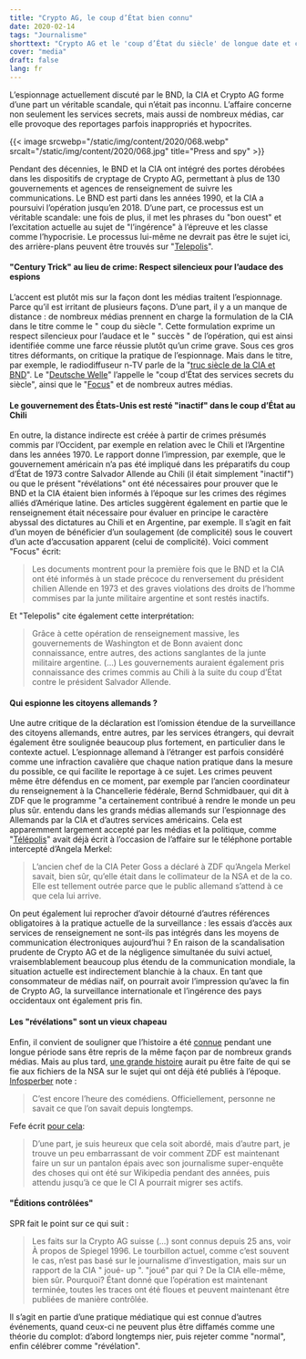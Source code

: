 ```yaml
---
title: "Crypto AG, le coup d’État bien connu"
date: 2020-02-14
tags: "Journalisme"
shorttext: "Crypto AG et le 'coup d’État du siècle' de longue date et comment les médias face à l’espionnage de masse une fois de plus."
cover: "media"
draft: false
lang: fr
---
```


L’espionnage actuellement discuté par le BND, la CIA et Crypto AG forme d’une part un véritable scandale, qui n’était pas inconnu. L’affaire concerne non seulement les services secrets, mais aussi de nombreux médias, car elle provoque des reportages parfois inappropriés et hypocrites.

{{< image srcwebp="/static/img/content/2020/068.webp" srcalt="/static/img/content/2020/068.jpg" title="Press and spy" >}}

Pendant des décennies, le BND et la CIA ont intégré des portes dérobées dans les dispositifs de cryptage de Crypto AG, permettant à plus de 130 gouvernements et agences de renseignement de suivre les communications. Le BND est parti dans les années 1990, et la CIA a poursuivi l’opération jusqu’en 2018. D’une part, ce processus est un véritable scandale: une fois de plus, il met les phrases du "bon ouest" et l’excitation actuelle au sujet de "l’ingérence" à l’épreuve et les classe comme l’hypocrisie. Le processus lui-même ne devrait pas être le sujet ici, des arrière-plans peuvent être trouvés sur "[Telepolis](https://www.heise.de/newsticker/meldung/Cryptoleaks-CIA-und-BND-steckten-jahrzehntelang-hinter-Verschluesselungsfirma-4658033.html "#Cryptoleaks: CIA und BND steckten jahrzehntelang hinter Verschlüsselungsfirma")".

#### "Century Trick" au lieu de crime: Respect silencieux pour l’audace des espions

L’accent est plutôt mis sur la façon dont les médias traitent l’espionnage. Parce qu’il est irritant de plusieurs façons. D’une part, il y a un manque de distance : de nombreux médias prennent en charge la formulation de la CIA dans le titre comme le " coup du siècle ". Cette formulation exprime un respect silencieux pour l’audace et le " succès " de l’opération, qui est ainsi identifiée comme une farce réussie plutôt qu’un crime grave. Sous ces gros titres déformants, on critique la pratique de l’espionnage. Mais dans le titre, par exemple, le radiodiffuseur n-TV parle de la "[truc siècle de la CIA et BND](https://www.n-tv.de/politik/Jahrhundert-Trick-von-CIA-und-BND-enthuellt-article21569623.html "Jahrhundert-Trick von CIA und BND enthüllt")". Le "[Deutsche Welle](https://www.dw.com/de/der-geheimdienstcoup-des-jahrhunderts/a-52350728 "Der Geheimdienstcoup des Jahrhunderts")" l’appelle le "coup d’État des services secrets du siècle", ainsi que le "[Focus](https://www.focus.de/politik/deutschland/operation-rubikon-jahrzehntelang-unbekannt-bnd-cia-und-der-geheimdienst-coup-des-jahrhunderts_id_11653085.html "Jahrzehntelang unbekannt: BND, CIA und der 'Geheimdienst-Coup des Jahrhunderts'")" et de nombreux autres médias.

#### Le gouvernement des États-Unis est resté "inactif" dans le coup d’État au Chili

En outre, la distance indirecte est créée à partir de crimes présumés commis par l’Occident, par exemple en relation avec le Chili et l’Argentine dans les années 1970. Le rapport donne l’impression, par exemple, que le gouvernement américain n’a pas été impliqué dans les préparatifs du coup d’État de 1973 contre Salvador Allende au Chili (il était simplement "inactif") ou que le présent "révélations" ont été nécessaires pour prouver que le BND et la CIA étaient bien informés à l’époque sur les crimes des régimes alliés d’Amérique latine. Des articles suggèrent également en partie que le renseignement était nécessaire pour évaluer en principe le caractère abyssal des dictatures au Chili et en Argentine, par exemple. Il s’agit en fait d’un moyen de bénéficier d’un soulagement (de complicité) sous le couvert d’un acte d’accusation apparent (celui de complicité). Voici comment "Focus" écrit:

> Les documents montrent pour la première fois que le BND et la CIA ont été informés à un stade précoce du renversement du président chilien Allende en 1973 et des graves violations des droits de l’homme commises par la junte militaire argentine et sont restés inactifs.

Et "Telepolis" cite également cette interprétation:

> Grâce à cette opération de renseignement massive, les gouvernements de Washington et de Bonn avaient donc connaissance, entre autres, des actions sanglantes de la junte militaire argentine. (...) Les gouvernements auraient également pris connaissance des crimes commis au Chili à la suite du coup d’État contre le président Salvador Allende.

#### Qui espionne les citoyens allemands ?

Une autre critique de la déclaration est l’omission étendue de la surveillance des citoyens allemands, entre autres, par les services étrangers, qui devrait également être soulignée beaucoup plus fortement, en particulier dans le contexte actuel. L’espionnage allemand à l’étranger est parfois considéré comme une infraction cavalière que chaque nation pratique dans la mesure du possible, ce qui facilite le reportage à ce sujet. Les crimes peuvent même être défendus en ce moment, par exemple par l’ancien coordinateur du renseignement à la Chancellerie fédérale, Bernd Schmidbauer, qui dit à ZDF que le programme "a certainement contribué à rendre le monde un peu plus sûr. entendu dans les grands médias allemands sur l’espionnage des Allemands par la CIA et d’autres services américains. Cela est apparemment largement accepté par les médias et la politique, comme "[Télépolis](https://www.heise.de/newsticker/meldung/Ex-CIA-Chef-Merkels-Empoerung-im-NSA-Skandal-ist-nur-gespielt-2210339.html "Ex-CIA-Chef: Merkels Empörung im NSA-Skandal ist nur gespielt")" avait déjà écrit à l’occasion de l’affaire sur le téléphone portable intercepté d’Angela Merkel:

> L’ancien chef de la CIA Peter Goss a déclaré à ZDF qu’Angela Merkel savait, bien sûr, qu’elle était dans le collimateur de la NSA et de la co. Elle est tellement outrée parce que le public allemand s’attend à ce que cela lui arrive.

On peut également lui reprocher d’avoir détourné d’autres références obligatoires à la pratique actuelle de la surveillance : les essais d’accès aux services de renseignement ne sont-ils pas intégrés dans les moyens de communication électroniques aujourd’hui ? En raison de la scandalisation prudente de Crypto AG et de la négligence simultanée du suivi actuel, vraisemblablement beaucoup plus étendu de la communication mondiale, la situation actuelle est indirectement blanchie à la chaux. En tant que consommateur de médias naïf, on pourrait avoir l’impression qu’avec la fin de Crypto AG, la surveillance internationale et l’ingérence des pays occidentaux ont également pris fin.

#### Les "révélations" sont un vieux chapeau

Enfin, il convient de souligner que l’histoire a été [connue](https://www.spiegel.de/spiegel/print/d-9088423.html "Crypto AG, Spiegel, 1996") pendant une longue période sans être repris de la même façon par de nombreux grands médias. Mais au plus tard, [une grande histoire](http://www.roteanneliese.ch/wp-content/uploads/RA_234-September_2015-Druckversion.pdf "Rote Annelise, Nr. 234, September 2015") aurait pu être faite de qui se fie aux fichiers de la NSA sur le sujet qui ont déjà été publiés à l’époque. [Infosperber](https://www.infosperber.ch/Artikel/Politik/CIA-Verschlusselungstechnik-oder-eher-Verschlusselungspolitik "CIA: Verschlüsselungstechnik oder eher Verschlüsselungspolitik?") note :

> C’est encore l’heure des comédiens. Officiellement, personne ne savait ce que l’on savait depuis longtemps.

Fefe écrit [pour cela](https://blog.fefe.de/?ts=a0bc69cb "Crypto Leaks, Fefe Blog"):

> D’une part, je suis heureux que cela soit abordé, mais d’autre part, je trouve un peu embarrassant de voir comment ZDF est maintenant faire un sur un pantalon épais avec son journalisme super-enquête des choses qui ont été sur Wikipedia pendant des années, puis attendu jusqu’à ce que le CI A pourrait migrer ses actifs.

#### "Éditions contrôlées"

SPR fait le point sur ce qui suit :

> Les faits sur la Crypto AG suisse (...) sont connus depuis 25 ans, voir À propos de Spiegel 1996. Le tourbillon actuel, comme c’est souvent le cas, n’est pas basé sur le journalisme d’investigation, mais sur un rapport de la CIA " joué- up ". "joué" par qui ? De la CIA elle-même, bien sûr. Pourquoi? Étant donné que l’opération est maintenant terminée, toutes les traces ont été floues et peuvent maintenant être publiées de manière contrôlée.

Il s’agit en partie d’une pratique médiatique qui est connue d’autres événements, quand ceux-ci ne peuvent plus être diffamés comme une théorie du complot: d’abord longtemps nier, puis rejeter comme "normal", enfin célébrer comme "révélation".
